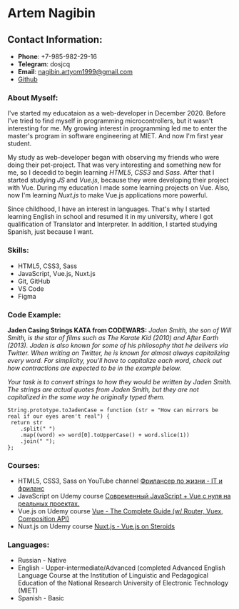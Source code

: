 # Artem Nagibin

## Contact Information:
* **Phone**: +7-985-982-29-16
* **Telegram**: dosjcq
* **Email**: nagibin.artyom1999@gmail.com
* [Github](https://github.com/dosjcq)

### About Myself:

I've started my educataion as a web-developer in December 2020. Before I've tried to find myself in programming microcontrollers, but it wasn't interesting for me. My growing interest in programming led me to enter the master's program in software engineering at MIET. And now I'm first year student.

My study as web-developer began with observing my friends who were doing their pet-project. That was very interesting and something new for me, so I decedid to begin learning *HTML5*, *CSS3* and *Sass*. After that I started studying *JS* and *Vue.js*, because they were developing their project with Vue. During my education I made some learning projects on Vue. Also, now I'm learning *Nuxt.js* to make Vue.js applications more powerful.

Since childhood, I have an interest in languages. That's why I started learning English in school and resumed it in my university, where I got qualification of Translator and Interpreter. In addition, I started studying Spanish, just because I want.
### Skills:
* HTML5, CSS3, Sass
* JavaScript, Vue.js, Nuxt.js
* Git, GitHub
* VS Code
* Figma
### Code Example:
**Jaden Casing Strings KATA from CODEWARS:** *Jaden Smith, the son of Will Smith, is the star of films such as The Karate Kid (2010) and After Earth (2013). Jaden is also known for some of his philosophy that he delivers via Twitter. When writing on Twitter, he is known for almost always capitalizing every word. For simplicity, you'll have to capitalize each word, check out how contractions are expected to be in the example below.*

*Your task is to convert strings to how they would be written by Jaden Smith. The strings are actual quotes from Jaden Smith, but they are not capitalized in the same way he originally typed them.*
```
String.prototype.toJadenCase = function (str = "How can mirrors be real if our eyes aren't real") {
 return str
    .split(" ")
    .map((word) => word[0].toUpperCase() + word.slice(1))
    .join(" ");
};
```
### Courses:
* HTML5, CSS3, Sass on YouTube channel [Фрилансер по жизни - IT и фриланс](https://www.youtube.com/c/FreelancerLifeStyle)
* JavaScript on Udemy course [Современный JavaScript + Vue с нуля на реальных проектах.](https://www.udemy.com/course/modern-javascript-from-beginning/)
* Vue.js on Udemy course [Vue - The Complete Guide (w/ Router, Vuex, Composition API)](https://www.udemy.com/course/vuejs-2-the-complete-guide/)
* Nuxt.js on Udemy course [Nuxt.js - Vue.js on Steroids](https://www.udemy.com/course/nuxtjs-vuejs-on-steroids/)
### Languages:
* Russian - Native
* English - Upper-intermediate/Advanced (completed Advanced English Language Course at the Institution of Linguistic and Pedagogical Education of the National Research University of Electronic Technology (MIET) 
* Spanish - Basic
